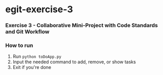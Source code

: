 # egit-exercise-3
### Exercise 3 - Collaborative Mini-Project with Code Standards and Git Workflow

### How to run
1. Run `python toDoApp.py`
2. Input the needed command to add, remove, or show tasks
3. Exit if you're done
